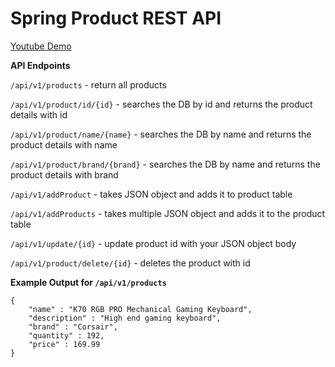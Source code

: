 # Spring Product REST API

[Youtube Demo](https://www.youtube.com/watch?v=ulz_9niMiq8)

**API Endpoints**

`/api/v1/products` - return all products

`/api/v1/product/id/{id}` - searches the DB by id and returns the product details with id

`/api/v1/product/name/{name}` - searches the DB by name and returns the product details with name

`/api/v1/product/brand/{brand}` - searches the DB by name and returns the product details with brand

`/api/v1/addProduct` - takes JSON object and adds it to product table

`/api/v1/addProducts` - takes multiple JSON object and adds it to the product table

`/api/v1/update/{id}` - update product id with your JSON object body

`/api/v1/product/delete/{id}` - deletes the product with id

**Example Output for `/api/v1/products`**

```
{
    "name" : "K70 RGB PRO Mechanical Gaming Keyboard",
    "description" : "High end gaming keyboard",
    "brand" : "Corsair",
    "quantity" : 192,
    "price" : 169.99  
}
```
